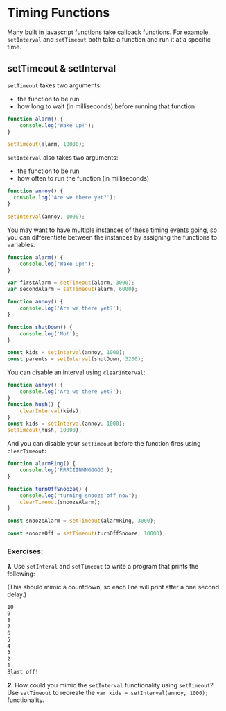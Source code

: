 # Timing Functions

Many built in javascript functions take callback functions. For example, `setInterval` and `setTimeout` both take a function and run it at a specific time.

## setTimeout & setInterval

`setTimeout` takes two arguments:

* the function to be run
* how long to wait \(in milliseconds\) before running that function

```javascript
function alarm() {
    console.log("Wake up!");
}

setTimeout(alarm, 10000);
```

`setInterval` also takes two arguments:

* the function to be run
* how often to run the function \(in milliseconds\)

```javascript
function annoy() {
  console.log('Are we there yet?');
}

setInterval(annoy, 1000);
```

You may want to have multiple instances of these timing events going, so you can differentiate between the instances by assigning the functions to variables.

```javascript
function alarm() {
    console.log("Wake up!");
}

var firstAlarm = setTimeout(alarm, 3000);
var secondAlarm = setTimeout(alarm, 6000);
```

```javascript
function annoy() {
    console.log('Are we there yet?');
}

function shutDown() {
    console.log('No!');
}

const kids = setInterval(annoy, 1000);
const parents = setInterval(shutDown, 3200);
```

You can disable an interval using `clearInterval`:

```javascript
function annoy() {
    console.log('Are we there yet?');
}
function hush() {
    clearInterval(kids);
}
const kids = setInterval(annoy, 1000);
setTimeout(hush, 10000);
```

And you can disable your `setTimeout` before the function fires using `clearTimeout`:

```javascript
function alarmRing() {
    console.log('RRRIIINNNGGGGG');
}

function turnOffSnooze() {
    console.log("turning snooze off now");
    clearTimeout(snoozeAlarm);
}

const snoozeAlarm = setTimeout(alarmRing, 3000);

const snoozeOff = setTimeout(turnOffSnooze, 10000);
```

### Exercises:

_**1.**_ Use `setInteral` and `setTimeout` to write a program that prints the following:

\(This should mimic a countdown, so each line will print after a one second delay.\)

```bash
10
9
8
7
6
5
4
3
2
1
Blast off!
```

_**2.**_ How could you mimic the `setInterval` functionality using `setTimeout`? Use `setTimeout` to recreate the `var kids = setInterval(annoy, 1000);` functionality.

